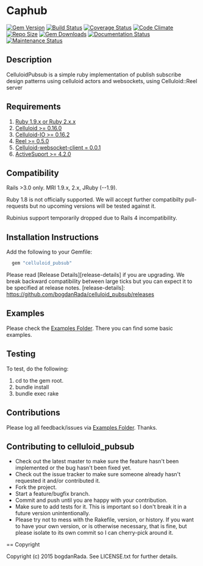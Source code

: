 Caphub
==================


[![Gem Version](https://badge.fury.io/rb/celluloid_pubsub.svg)](http://badge.fury.io/rb/celluloid_pubsub)
[![Build Status](https://travis-ci.org/bogdanRada/celluloid_pubsub.png?branch=master,develop)](https://travis-ci.org/bogdanRada/celluloid_pubsub)
[![Coverage Status](https://coveralls.io/repos/bogdanRada/celluloid_pubsub/badge.svg?branch=master)](https://coveralls.io/r/bogdanRada/celluloid_pubsub?branch=master)
[![Code Climate](https://codeclimate.com/github/bogdanRada/celluloid_pubsub/badges/gpa.svg)](https://codeclimate.com/github/bogdanRada/celluloid_pubsub)
[![Repo Size](https://reposs.herokuapp.com/?path=bogdanRada/celluloid_pubsub)](https://github.com/bogdanRada/celluloid_pubsub)
[![Gem Downloads](https://ruby-gem-downloads-badge.herokuapp.com/celluloid_pubsub?type=total&style=dynamic)](https://github.com/bogdanRada/celluloid_pubsub)
[![Documentation Status](https://inch-ci.org/github/bogdanRada/celluloid_pubsub.svg?branch=master)](https://inch-ci.org/github/bogdanRada/celluloid_pubsubb)
[![Maintenance Status](http://stillmaintained.com/bogdanRada/celluloid_pubsub.png)](https://github.com/bogdanRada/celluloid_pubsub)

Description
--------
CelluloidPubsub is a simple ruby implementation of publish subscribe design patterns using celluloid actors and websockets, using Celluloid::Reel server

Requirements
--------
1.  [Ruby 1.9.x or Ruby 2.x.x][ruby]
3. [Celluloid >= 0.16.0][celluloid]
3. [Celluloid-IO >= 0.16.2][celluloid-io]
4. [Reel >= 0.5.0][reel]
5. [Celluloid-websocket-client = 0.0.1][celluloid-websocket-client]
6. [ActiveSuport >= 4.2.0][activesupport]

[ruby]: http://www.ruby-lang.org
[celluloid]: https://github.com/celluloid/celluloid
[celluloid-io]: https://github.com/celluloid/celluloid-io
[reel]: https://github.com/celluloid/reel
[celluloid-websocket-client]: [https://github.com/jeremyd/celluloid-websocket-client
[activesupport]:https://rubygems.org/gems/activesupport

Compatibility
--------

Rails >3.0 only. MRI 1.9.x, 2.x, JRuby (--1.9).

Ruby 1.8 is not officially supported. We will accept further compatibilty pull-requests but no upcoming versions will be tested against it.

Rubinius support temporarily dropped due to Rails 4 incompatibility.

Installation Instructions
--------

Add the following to your Gemfile:
  
```ruby
  gem "celluloid_pubsub"
```
Please read  [Release Details][release-details] if you are upgrading. We break backward compatibility between large ticks but you can expect it to be specified at release notes.
[release-details]: https://github.com/bogdanRada/celluloid_pubsub/releases

Examples
--------
Please check  the   [Examples Folder][examples]. There you can find some basic examples.

[examples]: https://github.com/bogdanRada/celluloid_pubsub/tree/master/examples
  
 Testing
--------

To test, do the following:

1. cd to the gem root.
2. bundle install
3. bundle exec rake

Contributions
--------

Please log all feedback/issues via [Examples Folder][issues].  Thanks.

[issues]: http://github.com/bogdanRada/celluloid_pubsub/issues

Contributing to celluloid_pubsub
--------

* Check out the latest master to make sure the feature hasn't been implemented or the bug hasn't been fixed yet.
* Check out the issue tracker to make sure someone already hasn't requested it and/or contributed it.
* Fork the project.
* Start a feature/bugfix branch.
* Commit and push until you are happy with your contribution.
* Make sure to add tests for it. This is important so I don't break it in a future version unintentionally.
* Please try not to mess with the Rakefile, version, or history. If you want to have your own version, or is otherwise necessary, that is fine, but please isolate to its own commit so I can cherry-pick around it.

== Copyright

Copyright (c) 2015 bogdanRada. See LICENSE.txt for
further details.
